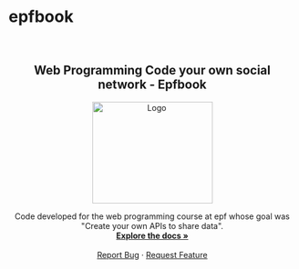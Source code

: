 # epfbook
<!-- PROJECT LOGO -->
<br />
<div align="center">
  <h2 align="center">Web Programming
Code your own social network -
Epfbook</h3>
  <a href="https://www.epf.fr/en">
    <img src="https://www.univ-reims.fr/etablissements-associes/media-images/11329/logo-epf-troyes.png" alt="Logo" width="211" height="179">
  </a>
  <p align="center">
    Code developed for the web programming course at epf whose goal was "Create your own APIs to share data".
    <br />
    <a href="https://github.com/Thibault-GILLARD/epfbook"><strong>Explore the docs »</strong></a>
    <br />
    <br />
    <a href="https://github.com/Thibault-GILLARD/epfbook/issues">Report Bug</a>
    ·
    <a href="https://github.com/Thibault-GILLARD/epfbook/issues">Request Feature</a>
  </p>
</div>
